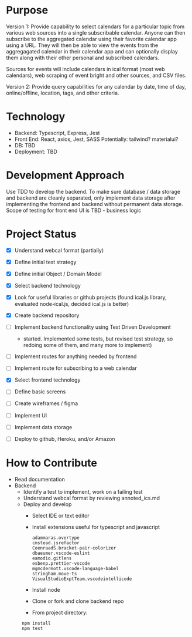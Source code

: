 # Purpose
Version 1: Provide capability to select calendars for a particular topic from various web sources into a single subscribable calendar.  Anyone can then subscribe to the aggregated calendar using their favorite calendar app using a URL.  They will then be able to view the events from the aggregagated calendar in their calendar app and can optionally display them along with their other personal and subscribed calendars.

Sources for events will include calendars in ical format (most web calendars), web scraping of event bright and other sources, and CSV files.

Version 2: Provide query capabilities for any calendar by date, time of day, online/offline, location, tags, and other criteria.
# Technology
- Backend: Typescript, Express, Jest
- Front End: React, axios, Jest, SASS  Potentially: tailwind? materialui?
- DB: TBD
- Deployment: TBD

# Development Approach
Use TDD to develop the backend.  To make sure database / data storage and backend are cleanly separated, only implement data storage after implementing the frontend and backend without permanent data storage.  Scope of testing for front end UI is TBD - business logic 
# Project Status
- [X] Understand webcal format (partially)

- [X] Define initial test strategy 
- [X] Define initial Object / Domain Model 
- [X] Select backend technology
- [X] Look for useful libraries or github projects (found ical.js library, evaluated node-ical.js, decided ical.js is better)
- [X] Create backend repository
- [ ] Implement backend functionality using Test Driven Development
  - started.  Implemented some tests, but revised test strategy, so redoing some of them, and many more to implement)
- [ ] Implement routes for anything needed by frontend
- [ ] Implement route for subscribing to a web calendar

- [X] Select frontend technology
- [ ] Define basic screens
- [ ] Create wireframes / figma
- [ ] Implement UI

- [ ] Implement data storage

- [ ] Deploy to github, Heroku, and/or Amazon

# How to Contribute
- Read documentation
- Backend
  - Identify a test to implement, work on a failing test
  - Understand webcal format by reviewing annoted_ics.md 
  - Deploy and develop
    - Select IDE or text editor
    - Install extensions useful for typescript and javascript
        ```
        adammaras.overtype
        cmstead.jsrefactor
        CoenraadS.bracket-pair-colorizer
        dbaeumer.vscode-eslint
        eamodio.gitlens
        esbenp.prettier-vscode
        mgmcdermott.vscode-language-babel
        stringham.move-ts
        VisualStudioExptTeam.vscodeintellicode
        ```
        
    - Install node
    - Clone or fork and clone backend repo
    - From project directory:
```
      npm install
      npm test
```
    
